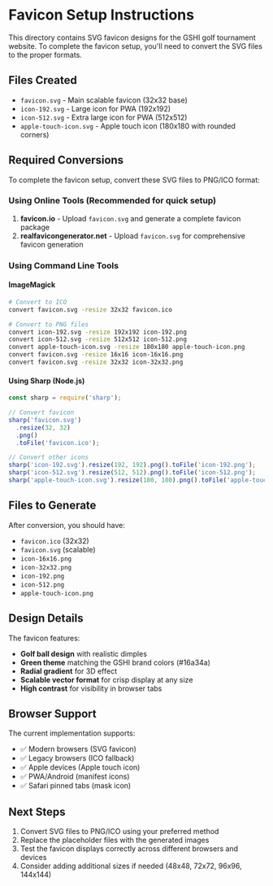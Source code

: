 # Favicon Setup Instructions

This directory contains SVG favicon designs for the GSHI golf tournament website. To complete the favicon setup, you'll need to convert the SVG files to the proper formats.

## Files Created

- `favicon.svg` - Main scalable favicon (32x32 base)
- `icon-192.svg` - Large icon for PWA (192x192)
- `icon-512.svg` - Extra large icon for PWA (512x512)  
- `apple-touch-icon.svg` - Apple touch icon (180x180 with rounded corners)

## Required Conversions

To complete the favicon setup, convert these SVG files to PNG/ICO format:

### Using Online Tools (Recommended for quick setup)
1. **favicon.io** - Upload `favicon.svg` and generate a complete favicon package
2. **realfavicongenerator.net** - Upload `favicon.svg` for comprehensive favicon generation

### Using Command Line Tools

#### ImageMagick
```bash
# Convert to ICO
convert favicon.svg -resize 32x32 favicon.ico

# Convert to PNG files
convert icon-192.svg -resize 192x192 icon-192.png
convert icon-512.svg -resize 512x512 icon-512.png
convert apple-touch-icon.svg -resize 180x180 apple-touch-icon.png
convert favicon.svg -resize 16x16 icon-16x16.png
convert favicon.svg -resize 32x32 icon-32x32.png
```

#### Using Sharp (Node.js)
```javascript
const sharp = require('sharp');

// Convert favicon
sharp('favicon.svg')
  .resize(32, 32)
  .png()
  .toFile('favicon.ico');

// Convert other icons
sharp('icon-192.svg').resize(192, 192).png().toFile('icon-192.png');
sharp('icon-512.svg').resize(512, 512).png().toFile('icon-512.png');
sharp('apple-touch-icon.svg').resize(180, 180).png().toFile('apple-touch-icon.png');
```

## Files to Generate

After conversion, you should have:
- `favicon.ico` (32x32)
- `favicon.svg` (scalable)
- `icon-16x16.png`
- `icon-32x32.png`
- `icon-192.png`
- `icon-512.png`
- `apple-touch-icon.png`

## Design Details

The favicon features:
- **Golf ball design** with realistic dimples
- **Green theme** matching the GSHI brand colors (#16a34a)
- **Radial gradient** for 3D effect
- **Scalable vector format** for crisp display at any size
- **High contrast** for visibility in browser tabs

## Browser Support

The current implementation supports:
- ✅ Modern browsers (SVG favicon)
- ✅ Legacy browsers (ICO fallback)
- ✅ Apple devices (Apple touch icon)
- ✅ PWA/Android (manifest icons)
- ✅ Safari pinned tabs (mask icon)

## Next Steps

1. Convert SVG files to PNG/ICO using your preferred method
2. Replace the placeholder files with the generated images
3. Test the favicon displays correctly across different browsers and devices
4. Consider adding additional sizes if needed (48x48, 72x72, 96x96, 144x144)